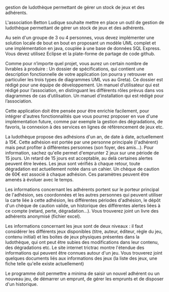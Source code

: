 gestion de ludothèque permettant de gérer un stock de jeux et des adhérents.

L'association Betton Ludique souhaite mettre en place un outil de gestion de ludothèque permettant de gérer un stock de jeux et des adhérents.

Au sein d'un groupe de 3 ou 4 personnes, vous devez implémenter une solution locale de bout en bout en proposant un modèle UML complet et une implémentation en java, couplée à une base de données SQL Express. Vous devez utilisez Eclipse et la plate-forme de partage de code github.

Comme pour n’importe quel projet, vous aurez un certain nombre de livrables à produire : Un dossier de spécifications, qui contient une description fonctionnelle de votre application (on pourra y retrouver en particulier les trois types de diagrammes UML vus au Greta). Ce dossier est rédigé pour une équipe de développement. Un manuel d’utilisateur qui est rédigé pour l’association, en distinguant les différents rôles prévus dans vos diagrammes de cas d’utilisation. Un manuel d’installation qui est rédigé pour l’association.

Cette application doit être pensée pour être enrichie facilement, pour intégrer d'autres fonctionnalités que vous pourrez proposer en vue d'une implémentation future, comme par exemple la gestion des dégradations, de favoris, la connexion à des services en lignes de référencement de jeux etc.

La ludothèque propose des adhésions d'un an, de date à date, actuellement à 15€. Cette adhésion est portée par une personne principale (l'adhérent) mais peut profiter à différentes personnes (son foyer, des amis...). Pour information, sachez qu'elle permet d'emprunter 2 jeux sur une période de 15 jours. Un retard de 15 jours est acceptable, au delà certaines alertes peuvent être levées. Les jeux sont vérifiés à chaque retour, toute dégradation est actuellement notée dans un cahier. Un chèque de caution de 60€ est associé à chaque adhésion. Ces paramètres peuvent être amenés à évoluer avec le temps.

Les informations concernant les adhérents portent sur le porteur principal de l'adhésion, ses coordonnées et les autres personnes qui peuvent utiliser la carte liée à cette adhésion, les différentes périodes d'adhésion, le dépôt d'un chèque de caution valide, un historique des différentes alertes liées à ce compte (retard, perte, dégradation...). Vous trouverez joint un livre des adhérents anonymisé (fichier excel).

Les informations concernant les jeux sont de deux niveaux : il faut considérer les différents jeux disponibles (titre, auteur, éditeur, règle du jeu, contenu initial) et les boites de jeux physiques présentes dans la ludothèque, qui ont peut être subies des modifications dans leur contenu, des dégradations etc. Le site internet trictrac montre l'étendue des informations qui peuvent être connues autour d'un jeu. Vous trouverez joint quelques documents liés aux informations des jeux (la liste des jeux, une fiche telle qu'elle existe actuellement)

Le programme doit permettre a minima de saisir un nouvel adhérent ou un nouveau jeu, de démarrer un emprunt, de gérer les emprunts et de disposer d'un historique.

